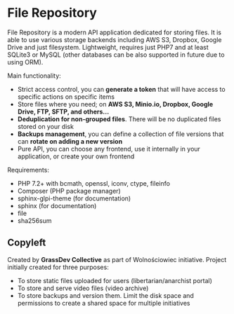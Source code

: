 File Repository
===============

File Repository is a modern API application dedicated for storing files.
It is able to use various storage backends including AWS S3, Dropbox, Google Drive and just filesystem.
Lightweight, requires just PHP7 and at least SQLite3 or MySQL (other databases can be also supported in future due to using ORM).

Main functionality:

- Strict access control, you can **generate a token** that will have access to specific actions on specific items
- Store files where you need; on **AWS S3, Minio.io, Dropbox, Google Drive, FTP, SFTP, and others...**
- **Deduplication for non-grouped files**. There will be no duplicated files stored on your disk
- **Backups management**, you can define a collection of file versions that can **rotate on adding a new version**
- Pure API, you can choose any frontend, use it internally in your application, or create your own frontend

Requirements:
- PHP 7.2+ with bcmath, openssl, iconv, ctype, fileinfo
- Composer (PHP package manager)
- sphinx-glpi-theme (for documentation)
- sphinx (for documentation)
- file
- sha256sum

Copyleft
--------

Created by **GrassDev Collective** as part of Wolnościowiec initiative.
Project initially created for three purposes: 

- To store static files uploaded for users (libertarian/anarchist portal)
- To store and serve video files (video archive)
- To store backups and version them. Limit the disk space and permissions to create a shared space for multiple initiatives
